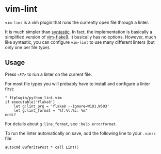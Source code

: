 # vim-lint

`vim-lint` is a vim plugin that runs the currently open file through a
linter.

It is much simpler than [syntastic][1]. In fact, the implementation is
basically a simplified version of [vim-flake8][2]. It basically has no options.
However, much like syntastic, you can configure `vim-lint` to use many
different linters (but only one per file type).

[1]: https://github.com/vim-syntastic/syntastic/
[2]: https://github.com/nvie/vim-flake8/

## Usage

Press `<F7>` to run a linter on the current file.

For most file types you will probably have to install and configure a linter
first:

```viml
" ftplugin/python_lint.vim
if executable('flake8')
    let g:lint_prg = 'flake8 --ignore=W191,W503'
    let g:lint_format = '%f:%l:%c: %m'
endif
```

For details about `g:line_format`, see `:help errorformat`.

To run the linter automatically on save, add the following line to your
`.vimrc` file:

```viml
autocmd BufWritePost * call Lint()
```
